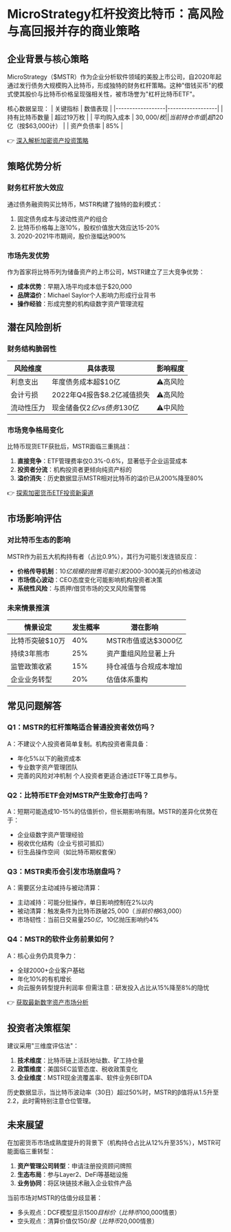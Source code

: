 # MicroStrategy杠杆投资比特币：高风险与高回报并存的商业策略

## 企业背景与核心策略
MicroStrategy（$MSTR）作为企业分析软件领域的美股上市公司，自2020年起通过发行债务大规模购入比特币，形成独特的财务杠杆策略。这种"借钱买币"的模式使其股价与比特币价格呈现强相关性，被市场誉为"杠杆比特币ETF"。

核心数据呈现：
| 关键指标         | 数值表现          |
|------------------|------------------|
| 持有比特币数量   | 超过19万枚       |
| 平均购入成本     | $30,000/枚       |
| 当前持仓市值     | 超$120亿（按$63,000计） |
| 资产负债率       | 85%              |

👉 [深入解析加密资产投资策略](https://bit.ly/okx_welcome)

## 策略优势分析
### 财务杠杆放大效应
通过债务融资购买比特币，MSTR构建了独特的盈利模式：
1. 固定债务成本与波动性资产的组合
2. 比特币价格每上涨10%，股权价值放大效应达15-20%
3. 2020-2021牛市期间，股价涨幅达900%

### 市场先发优势
作为首家将比特币列为储备资产的上市公司，MSTR建立了三大竞争优势：
- **成本优势**：早期入场平均成本低于$20,000
- **品牌溢价**：Michael Saylor个人影响力形成行业背书
- **操作经验**：形成完整的机构级数字资产管理流程

## 潜在风险剖析
### 财务结构脆弱性
| 风险维度       | 具体表现                      | 影响程度 |
|----------------|-----------------------------|----------|
| 利息支出       | 年度债务成本超$10亿          | ⚠️高风险 |
| 会计亏损       | 2022年Q4报告$8.2亿减值损失    | ⚠️高风险 |
| 流动性压力     | 现金储备仅$2亿 vs 债务$130亿  | ⚠️中风险 |

### 市场竞争格局变化
比特币现货ETF获批后，MSTR面临三重挑战：
1. **直接竞争**：ETF管理费率仅0.3%-0.6%，显著低于企业运营成本
2. **投资者分流**：机构投资者更倾向纯资产标的
3. **溢价消失**：历史数据显示MSTR相对比特币的溢价已从200%降至80%

👉 [探索加密货币ETF投资新渠道](https://bit.ly/okx_welcome)

## 市场影响评估
### 对比特币生态的影响
MSTR作为前五大机构持有者（占比0.9%），其行为可能引发连锁反应：
- **价格传导机制**：$10亿规模的抛售可能引发$2000-3000美元的价格波动
- **市场信心波动**：CEO态度变化可能影响机构投资者决策
- **系统性风险**：与质押/借贷市场的交叉风险需警惕

### 未来情景推演
| 情景设定          | 发生概率 | 潜在影响                 |
|-------------------|----------|--------------------------|
| 比特币突破$10万   | 40%      | MSTR市值或达$3000亿      |
| 持续3年熊市       | 25%      | 资产重组风险显著上升      |
| 监管政策收紧      | 15%      | 持仓减值与合规成本增加    |
| 企业业务转型      | 20%      | 估值体系重构              |

## 常见问题解答
### Q1：MSTR的杠杆策略适合普通投资者效仿吗？
A：不建议个人投资者简单复制。机构投资者需具备：
- 年化5%以下的融资成本
- 专业数字资产管理团队
- 完善的风险对冲机制
个人投资者更适合通过ETF等工具参与。

### Q2：比特币ETF会对MSTR产生致命打击吗？
A：短期可能造成10-15%的估值折价，但长期影响有限。MSTR的差异化优势在于：
- 企业级数字资产管理经验
- 税收优化结构（企业亏损可抵扣）
- 衍生品操作空间（如比特币期权套保）

### Q3：MSTR卖币会引发市场崩盘吗？
A：需要区分主动减持与被动清算：
- 主动减持：可能分批操作，单日影响控制在2%以内
- 被动清算：触发条件为比特币跌破$25,000（当前价格$63,000）
- 市场韧性：当前日交易量$250亿，$10亿抛压影响约4%

### Q4：MSTR的软件业务前景如何？
A：核心业务仍具竞争力：
- 全球2000+企业客户基础
- 年化10%的有机增长
- 向云服务转型提升利润率
但需注意：研发投入占比从15%降至8%的隐忧

👉 [获取最新数字资产市场分析](https://bit.ly/okx_welcome)

## 投资者决策框架
建议采用"三维度评估法"：
1. **技术维度**：比特币链上活跃地址数、矿工持仓量
2. **政策维度**：美国SEC监管态度、税收政策变化
3. **企业维度**：MSTR现金流覆盖率、软件业务EBITDA

历史数据显示，当比特币波动率（30日）超过50%时，MSTR的β值将从1.5升至2.2，此时需特别注意仓位管理。

## 未来展望
在加密货币市场成熟度提升的背景下（机构持仓占比从12%升至35%），MSTR可能面临三重转型：
1. **资产管理公司转型**：申请注册投资顾问牌照
2. **生态布局**：参与Layer2、DeFi等基础设施
3. **业务协同**：将区块链技术融入企业软件产品

当前市场对MSTR的估值分歧显著：
- 多头观点：DCF模型显示$1500目标价（比特币$100,000情景）
- 空头观点：清算价值仅$150/股（比特币$20,000情景）
